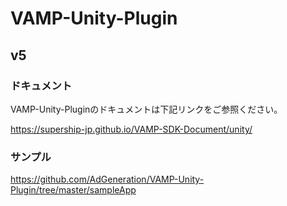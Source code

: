 # VAMP-Unity-Plugin

## v5

### ドキュメント

VAMP-Unity-Pluginのドキュメントは下記リンクをご参照ください。

https://supership-jp.github.io/VAMP-SDK-Document/unity/

### サンプル
https://github.com/AdGeneration/VAMP-Unity-Plugin/tree/master/sampleApp


